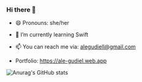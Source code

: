 ### Hi there 👋



 - 😄 Pronouns: she/her 
 - 🌱 I’m currently learning Swift
 - 📫 You can reach me via: alegudiell@gmail.com

- Portfolio: https://ale-gudiel.web.app

![Anurag's GitHub stats](https://github-readme-stats.vercel.app/api?username=alegudiel&count_private=true)
